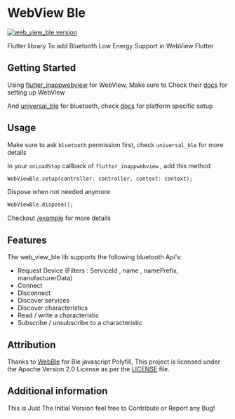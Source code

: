 # WebView Ble

[![web_view_ble version](https://img.shields.io/pub/v/web_view_ble?label=web_view_ble)](https://pub.dev/packages/web_view_ble)

Flutter library To add Bluetooth Low Energy Support in WebView Flutter

## Getting Started

Using [flutter_inappwebview](https://pub.dev/packages/flutter_inappwebview) for WebView, Make sure to Check their [docs](https://inappwebview.dev/docs/) for setting up WebView

And [universal_ble](https://pub.dev/packages/universal_ble) for bluetooth, check [docs](https://pub.dev/packages/universal_ble#platform-specific-setup) for platform specific setup

## Usage

Make sure to ask `bluetooth` permission first, check `universal_ble` for more details

In your `onLoadStop` callback of `flutter_inappwebview` , add this method

```dart
WebViewBle.setup(controller: controller, context: context);
```

Dispose when not needed anymore

```dart
WebViewBle.dispose();
```

Checkout [/example](https://github.com/rohitsangwan01/web_view_ble/tree/main/example) for more details

## Features

The web_view_ble lib supports the following bluetooth Api's:

- Request Device (Filters : ServiceId , name , namePrefix, manufacturerData)
- Connect
- Disconnect
- Discover services
- Discover characteristics
- Read / write a characteristic
- Subscribe / unsubscribe to a characteristic

## Attribution

Thanks to [WebBle](https://github.com/daphtdazz/WebBLE) for Ble javascript Polyfill, This project is licensed under the Apache Version 2.0 License as per the [LICENSE](LICENSE) file.

## Additional information

This is Just The Initial Version feel free to Contribute or Report any Bug!
